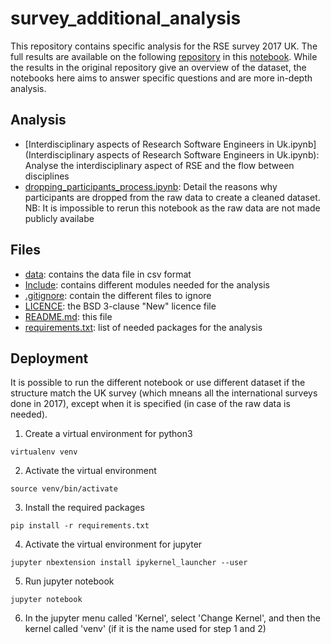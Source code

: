 # survey_additional_analysis

This repository contains specific analysis for the RSE survey 2017 UK. The full results are available on the following [repository](https://github.com/softwaresaved/international-survey) in this [notebook](https://github.com/softwaresaved/international-survey/blob/master/analysis/results_uk_2017_narrative.ipynb).
While the results in the original repository give an overview of the dataset, the notebooks here aims to answer specific questions and are more in-depth analysis.

## Analysis

* [Interdisciplinary aspects of Research Software Engineers in Uk.ipynb](Interdisciplinary aspects of Research Software Engineers in Uk.ipynb): Analyse the interdisciplinary aspect of RSE and the flow between disciplines
* [dropping_participants_process.ipynb](dropping_participants_process.ipynb): Detail the reasons why participants are dropped from the raw data to create a cleaned dataset. NB: It is impossible to rerun this notebook as the raw data are not made publicly availabe

## Files

* [data](data/): contains the data file in csv format
* [Include](include/): contains different modules needed for the analysis
* [.gitignore](.gitignore): contain the different files to ignore
* [LICENCE](LICENCE): the BSD 3-clause "New" licence file
* [README.md](README.md): this file
* [requirements.txt](requirements.txt): list of needed packages for the analysis

## Deployment

It is possible to run the different notebook or use different dataset if the structure match the UK survey (which mneans all the international surveys done in 2017), except when it is specified (in case of the raw data is needed).

1. Create a virtual environment for python3

`virtualenv venv`

2. Activate the virtual environment

`source venv/bin/activate`

3. Install the required packages

`pip install -r requirements.txt`

4. Activate the virtual environment for jupyter

`jupyter nbextension install ipykernel_launcher --user`

5. Run jupyter notebook

`jupyter notebook`

6. In the jupyter menu called 'Kernel', select 'Change Kernel', and then the kernel called 'venv' (if it is the name used for step 1 and 2)
